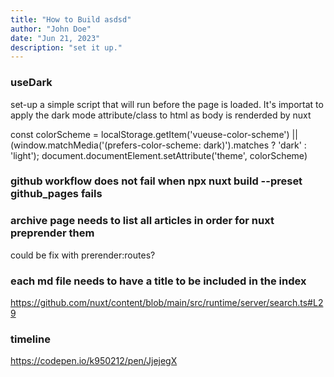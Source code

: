 ```yaml
---
title: "How to Build asdsd"
author: "John Doe"
date: "Jun 21, 2023"
description: "set it up."
---
```


### useDark
set-up a simple script that will run before the page is loaded. It's importat to apply the dark mode attribute/class to html as body is renderded by nuxt


const colorScheme = localStorage.getItem('vueuse-color-scheme') || (window.matchMedia('(prefers-color-scheme: dark)').matches ? 'dark' : 'light'); document.documentElement.setAttribute('theme', colorScheme)

### github workflow does not fail when npx nuxt build --preset github_pages fails

### archive page needs to list all articles in order for nuxt preprender them 
could be fix with prerender:routes?

### each md file needs to have a title to be included in the index
https://github.com/nuxt/content/blob/main/src/runtime/server/search.ts#L29

### timeline
https://codepen.io/k950212/pen/JjejegX
